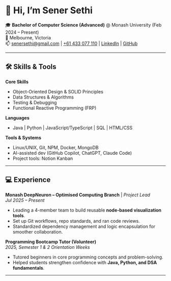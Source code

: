 # 👋 Hi, I’m Sener Sethi  

🎓 **Bachelor of Computer Science (Advanced)** @ Monash University (Feb 2024 – Present)  
📍 Melbourne, Victoria  
📫 [senersethi@gmail.com](mailto:senersethi@gmail.com) | [+61 433 077 110](tel:+61433077110) | [LinkedIn](#) | [GitHub](#)  

---

## 🛠 Skills & Tools  

**Core Skills**  
- Object-Oriented Design & SOLID Principles  
- Data Structures & Algorithms  
- Testing & Debugging  
- Functional Reactive Programming (FRP)  

**Languages**  
- Java | Python | JavaScript/TypeScript | SQL | HTML/CSS  

**Tools & Systems**  
- Linux/UNIX, Git, NPM, Docker, MongoDB  
- AI-assisted dev (GitHub Copilot, ChatGPT, Claude Code)  
- Project tools: Notion Kanban  

---

## 💻 Experience  

**Monash DeepNeuron – Optimised Computing Branch** | *Project Lead*  
*Jul 2025 – Present*  
- Leading a 4-member team to build reusable **node-based visualization tools**.  
- Set up Git workflows, repo standards, and ran code reviews.  
- Standardized dependency management and logic encapsulation for smoother collaboration.  

**Programming Bootcamp Tutor (Volunteer)**  
*2025, Semester 1 & 2 Orientation Weeks*  
- Tutored beginners in core programming concepts and problem-solving.  
- Helped students strengthen confidence with **Java, Python, and DSA fundamentals**.
  
---
